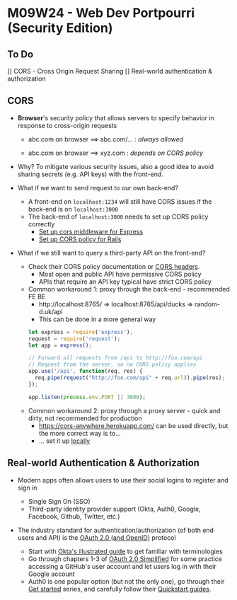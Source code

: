 # M09W24 - Web Dev Portpourri (Security Edition)

## To Do
[] CORS - Cross Origin Request Sharing
[] Real-world authentication & authorization

## CORS
- **Browser**'s security policy that allows servers to specify behavior in response to cross-origin requests

  - abc.com on browser ==> abc.com/... : *always allowed*

  - abc.com on browser ==> xyz.com     : *depends on CORS policy*

- Why? To mitigate various security issues, also a good idea to avoid sharing secrets (e.g. API keys) with the front-end.

- What if we want to send request to our own back-end?
  - A front-end on `localhost:1234` will still have CORS issues if the back-end is on `localhost:3000`
  - The back-end of `localhost:3000` needs to set up CORS policy correctly
    - [Set up cors middleware for Express](https://expressjs.com/en/resources/middleware/cors.html)
    - [Set up CORS policy for Rails](https://www.stackhawk.com/blog/rails-cors-guide/)

- What if we still want to query a third-party API on the front-end?
  - Check their CORS policy documentation or [CORS headers](https://developer.mozilla.org/en-US/docs/Web/HTTP/CORS#the_http_response_headers).
    - Most open and public API have permissive CORS policy
    - APIs that require an API key typical have strict CORS policy
  - Common workaround 1: proxy through the back-end - recommended
                 FE                       BE
    - http://localhost:8765/ => localhost:8765/api/ducks => random-d.uk/api
    - This can be done in a more general way
    ```js
    let express = require('express'),
    request = require('request');
    let app = express();

    // Forward all requests from /api to http://foo.com/api
    // Request from the server, so no CORS policy applies
    app.use('/api', function(req, res) {
      req.pipe(request("http://foo.com/api" + req.url)).pipe(res);
    });

    app.listen(process.env.PORT || 3000);
    ```
  - Common workaround 2: proxy through a proxy server - quick and dirty, not recommended for production
    - https://cors-anywhere.herokuapp.com/ can be used directly, but the more correct way is to...
    - ... set it up [locally](https://github.com/Rob--W/cors-anywhere)

## Real-world Authentication & Authorization
- Modern apps often allows users to use their social logins to register and sign in
  - Single Sign On (SSO)
  - Third-party identity provider support (Okta, Auth0, Google, Facebook, Github, Twitter, etc.)

- The industry standard for authentication/authorization (of both end users and API) is the [OAuth 2.0 (and OpenID)](https://www.oauth.com/) protocol
  - Start with [Okta's illustrated guide](https://developer.okta.com/blog/2019/10/21/illustrated-guide-to-oauth-and-oidc) to get familiar with terminologies
  - Go through chapters 1-3 of [OAuth 2.0 Simplified](https://www.oauth.com/) for some practice accessing a GitHub's user account and let users log in with their Google account
  - Auth0 is one popular option (but not the only one), go through their [Get started](https://auth0.com/docs/videos/get-started-series) series, and carefully follow their [Quickstart guides](https://auth0.com/docs/quickstart/spa/react/interactive).
